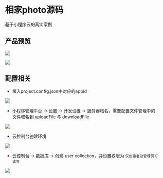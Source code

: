 # 相家photo源码

基于小程序云的真实案例

## 产品预览

![](https://ask.qcloudimg.com/draft/1011618/7ugdc1ce1l.png)

![](https://ask.qcloudimg.com/draft/1011618/5sr93riyre.png)


## 配置相关

* 填入project.config.json中对应的appid

![](https://ask.qcloudimg.com/draft/1011618/uoqgc1mwfo.png)


* 小程序管理平台 -> 设置 -> 开发设置 -> 服务器域名，需要配置文件管理中的文件域名到 uploadFile 与 downloadFile

![](https://ask.qcloudimg.com/draft/1011618/y1g8967yf2.png)

* 云控制台创建环境

![](https://ask.qcloudimg.com/draft/1011618/oje5a2d7w4.png)


* 云控制台 -> 数据库 -> 创建 user collection，并设置权限为 `仅创建者及管理员可读写`

![](https://ask.qcloudimg.com/draft/1011618/wlazi6udg3.png)
